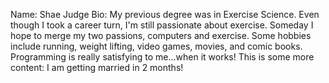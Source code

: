 Name: Shae Judge
Bio: My previous degree was in Exercise Science.
Even though I took a career turn, I'm still passionate about exercise.
Someday I hope to merge my two passions, computers and exercise.
Some hobbies include running, weight lifting, video games, movies, and comic books.
Programming is really satisfying to me...when it works!
This is some more content: I am getting married in 2 months!